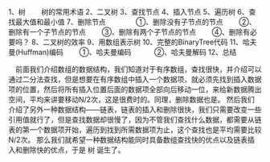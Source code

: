 1、树
　　树的常用术语
2、二叉树
3、查找节点
4、插入节点
5、遍历树
6、查找最大值和最小值
7、删除节点　　
　　①、删除没有子节点的节点
　　②、删除有一个子节点的节点
　　③、删除有两个子节点的节点
　　④、删除有必要吗？
8、二叉树的效率
9、用数组表示树
10、完整的BinaryTree代码
11、哈夫曼(Huffman)编码
　　①、哈夫曼编码　
　　②、哈夫曼解码
12、总结
 
 
 
 　前面我们介绍数组的数据结构，我们知道对于有序数组，查找很快，并介绍可以通过二分法查找，但是想要在有序数组中插入一个数据项，就必须先找到插入数据项的位置，然后将所有插入位置后面的数据项全部向后移动一位，来给新数据腾出空间，平均来讲要移动N/2次，这是很费时的。同理，删除数据也是。
然后我们介绍了另外一种数据结构——链表，链表的插入和删除很快，我们只需要改变一些引用值就行了，但是查找数据却很慢了，因为不管我们查找什么数据，都需要从链表的第一个数据项开始，遍历到找到所需数据项为止，这个查找也是平均需要比较N/2次。
那么我们就希望一种数据结构能同时具备数组查找快的优点以及链表插入和删除快的优点，于是 树 诞生了。